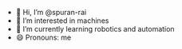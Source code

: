 - 👋 Hi, I’m @spuran-rai
- 👀 I’m interested in machines
- 🌱 I’m currently learning robotics and automation
- 😄 Pronouns: me

<!---
spuran-rai/spuran-rai is a ✨ special ✨ repository because its `README.md` (this file) appears on your GitHub profile.
You can click the Preview link to take a look at your changes.
--->
